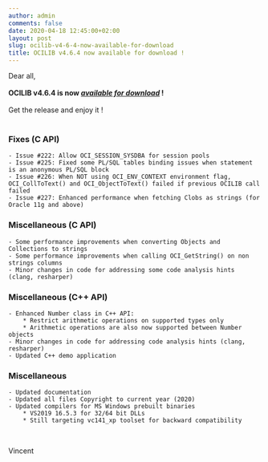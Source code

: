 ```yaml
---
author: admin
comments: false
date: 2020-04-18 12:45:00+02:00
layout: post
slug: ocilib-v4-6-4-now-available-for-download
title: OCILIB v4.6.4 now available for download !
---
```


Dear all,
<br/>
<br/>
<b>OCILIB v4.6.4 is now [_available for download_]({{site.projecturl}}/releases/) !</b>
<br/>
<br/>
Get the release and enjoy it !
<br/>
<br/>
### Fixes (C API)

	- Issue #222: Allow OCI_SESSION_SYSDBA for session pools
	- Issue #225: Fixed some PL/SQL tables binding issues when statement is an anonymous PL/SQL block
	- Issue #226: When NOT using OCI_ENV_CONTEXT environment flag, OCI_CollToText() and OCI_ObjectToText() failed if previous OCILIB call failed
	- Issue #227: Enhanced performance when fetching Clobs as strings (for Oracle 11g and above)

### Miscellaneous (C API)

	- Some performance improvements when converting Objects and Collections to strings
	- Some performance improvements when calling OCI_GetString() on non strings columns
	- Minor changes in code for addressing some code analysis hints (clang, resharper)

### Miscellaneous (C++ API)

	- Enhanced Number class in C++ API:
		* Restrict arithmetic operations on supported types only
		* Arithmetic operations are also now supported between Number objects
	- Minor changes in code for addressing code analysis hints (clang, resharper)
	- Updated C++ demo application

### Miscellaneous

	- Updated documentation
	- Updated all files Copyright to current year (2020)
	- Updated compilers for MS Windows prebuilt binaries
		* VS2019 16.5.3 for 32/64 bit DLLs	
		* Still targeting vc141_xp toolset for backward compatibility
<br/>

Vincent

